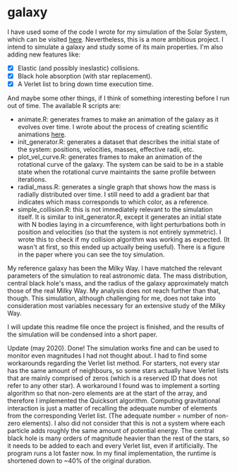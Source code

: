 # galaxy
I have used some of the code I wrote for my simulation of the Solar System, which can be visited [here](https://github.com/malmriv/solarsystem). Nevertheless, this is a more ambitious project. I intend to simulate a galaxy and study some of its main properties. I'm also adding new features like:

  * [x] Elastic (and possibly ineslastic) collisions.
  * [x] Black hole absorption (with star replacement).
  * [x] A Verlet list to bring down time execution time.
 
And maybe some other things, if I think of something interesting before I run out of time. The available R scripts are:

  * animate.R: generates frames to make an animation of the galaxy as it evolves over time. I wrote about the process of creating scientific animations [here](https://malmriv.github.io/posts/2020/04/make-animations-with-R/).
  * init_generator.R: generates a dataset that describes the initial state of the system: positions, velocities, masses, effective radii, etc.
  * plot_vel_curve.R: generates frames to make an animation of the rotational curve of the galaxy. The system can be said to be in a stable state when the rotational curve maintaints the same profile between iterations.
  * radial_mass.R: generates a single graph that shows how the mass is radially distributed over time. I still need to add a gradient bar that indicates which mass corresponds to which color, as a reference.
  * simple_collision.R: this is not immediately relevant to the simulation itself. It is similar to init_generator.R, except it generates an initial state with N bodies laying in a circumference, with light perturbations both in position and velocities (so that the system is not entirely symmetric). I wrote this to check if my collision algorithm was working as expected. (It wasn't at first, so this ended up actually being useful). There is a figure in the paper where you can see the toy simulation.

My reference galaxy has been the Milky Way. I have matched the relevant parameters of the simulation to real astronomic data. The mass distribution, central black hole's mass, and the radius of the galaxy approximately match those of the real Milky Way. My analysis does not reach further than that, though. This simulation, although challenging for me, does not take into consideration most variables necessary for an extensive study of the Milky Way.  

I will update this readme file once the project is finished, and the results of the simulation will be condensed into a short paper.

Update (may 2020). Done! The simulation works fine and can be used to monitor even magnitudes I had not thought about. I had to find some workarounds regarding the Verlet list method. For starters, not every star has the same amount of neighbours, so some stars actually have Verlet lists that are mainly comprised of zeros (which is a reserved ID that does not refer to any other star). A workaround I found was to implement a sorting algorithm so that non-zero elements are at the start of the array, and therefore I implemented the Quicksort algorithm. Computing gravitational interaction is just a matter of recalling the adequate number of elements from the corresponding Verlet list. (The adequate number = number of non-zero elements). I also did not consider that this is not a system where each particle adds roughly the same amount of potential energy. The central black hole is many orders of magnitude heavier than the rest of the stars, so it needs to be added to each and every Verlet list, even if artificially. The program runs a lot faster now. In my final implementation, the runtime is shortened down to ~40% of the original duration.
